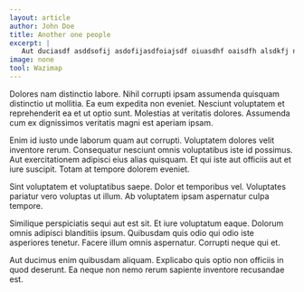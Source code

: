 ```yaml
---
layout: article
author: John Doe
title: Another one people
excerpt: |
   Aut duciasdf asddsofij asdofijasdfoiajsdf oiuasdhf oaisdfh alsdkfj nsdjkf sndf mus enim quibusdam aliquam. Explicabo quis optio non officiis in quod deserunt. Ea neque non nemo rerum sapiente inventore recusandae est.
image: none
tool: Wazimap
---
```


Dolores nam distinctio labore. Nihil corrupti ipsam assumenda quisquam distinctio ut mollitia. Ea eum expedita non eveniet. Nesciunt voluptatem et reprehenderit ea et ut optio sunt. Molestias at veritatis dolores. Assumenda cum ex dignissimos veritatis magni est aperiam ipsam.

Enim id iusto unde laborum quam aut corrupti. Voluptatem dolores velit inventore rerum. Consequatur nesciunt omnis voluptatibus iste id possimus. Aut exercitationem adipisci eius alias quisquam. Et qui iste aut officiis aut et iure suscipit. Totam at tempore dolorem eveniet.

Sint voluptatem et voluptatibus saepe. Dolor et temporibus vel. Voluptates pariatur vero voluptas ut illum. Ab voluptatem ipsam aspernatur culpa tempore.

Similique perspiciatis sequi aut est sit. Et iure voluptatum eaque. Dolorum omnis adipisci blanditiis ipsum. Quibusdam quis odio qui odio iste asperiores tenetur. Facere illum omnis aspernatur. Corrupti neque qui et.

Aut ducimus enim quibusdam aliquam. Explicabo quis optio non officiis in quod deserunt. Ea neque non nemo rerum sapiente inventore recusandae est.
